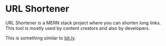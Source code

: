 # URL Shortener 
URL Shortener is a MERN stack project where you can shorten long links. This tool is mostly used by content creators and also by developers. 

This is something similar to [bit.ly](https://bit.ly/). 

